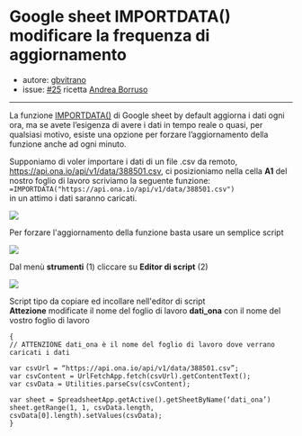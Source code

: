 # Google sheet IMPORTDATA() modificare la frequenza di aggiornamento

* autore: [gbvitrano](https://twitter.com/gbvitrano)
* issue: [#25](https://github.com/opendatasicilia/tansignari/issues/25) ricetta [Andrea Borruso](https://twitter.com/aborruso?lang=it)

---
La funzione [IMPORTDATA()](https://support.google.com/docs/answer/3093335?hl=en) di Google sheet by default aggiorna i dati ogni ora, ma se avete l’esigenza di avere i dati in tempo reale o quasi, per qualsiasi motivo, esiste una opzione per forzare l’aggiornamento della funzione anche ad ogni minuto.

Supponiamo di voler importare i dati di un file .csv da remoto, https://api.ona.io/api/v1/data/388501.csv, ci posizioniamo nella  cella **A1** del nostro foglio di lavoro scriviamo la seguente funzione:<br>
```=IMPORTDATA("https://api.ona.io/api/v1/data/388501.csv")``` <br>
in un attimo i dati saranno caricati.

![](/img/google/google_sheet2.png)

Per forzare l'aggiornamento della funzione basta usare un semplice script

![](/img/google/google_sheet3.png)

Dal menù **strumenti** (1) cliccare su **Editor di script** (2)

![](/img/google/google_sheet7.png)

Script tipo da copiare ed incollare nell'editor di script <br>
**Attezione** modificate il nome del foglio di lavoro **dati_ona** con il nome del vostro foglio di lavoro

```
{
// ATTENZIONE dati_ona è il nome del foglio di lavoro dove verrano caricati i dati

var csvUrl = “https://api.ona.io/api/v1/data/388501.csv”;
var csvContent = UrlFetchApp.fetch(csvUrl).getContentText();
var csvData = Utilities.parseCsv(csvContent);

var sheet = SpreadsheetApp.getActive().getSheetByName(‘dati_ona’)
sheet.getRange(1, 1, csvData.length, csvData[0].length).setValues(csvData);
}
``` 
<br>
